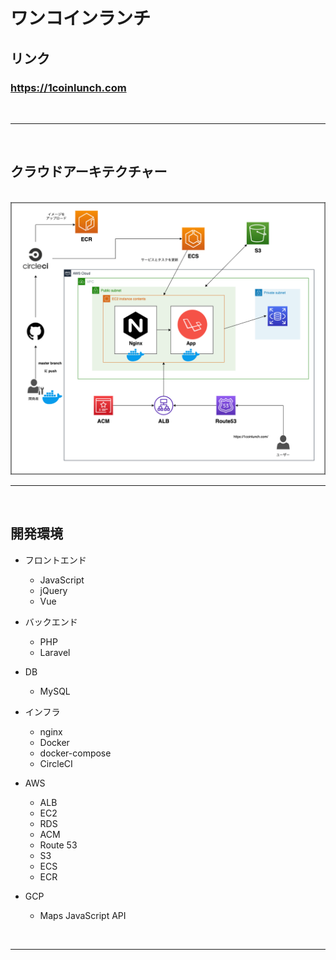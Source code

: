 # ワンコインランチ

## リンク
### https://1coinlunch.com
<br>

***
<br>

## クラウドアーキテクチャー
<br>
<img src="./app/cloud-architecture.png" alt="エビフライトライアングル" title="サンプル">

***
<br>

## 開発環境
* フロントエンド
  * JavaScript
  * jQuery
  * Vue

* バックエンド
  * PHP
  * Laravel

* DB
  * MySQL

* インフラ
  * nginx
  * Docker
  * docker-compose
  * CircleCI

* AWS
  * ALB
  * EC2
  * RDS
  * ACM
  * Route 53
  * S3
  * ECS
  * ECR

* GCP
  * Maps JavaScript API

<br>

***
<br>
